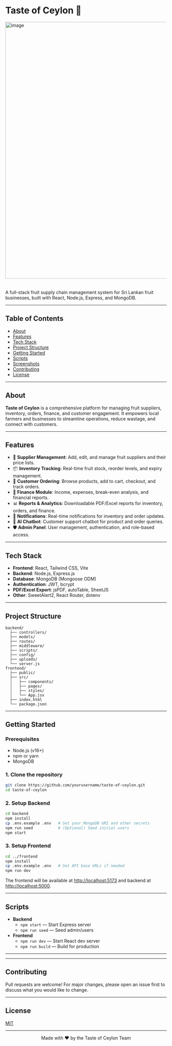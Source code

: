# Taste of Ceylon 🍃
<img width="1817" height="802" alt="image" src="https://github.com/user-attachments/assets/db695298-b992-4d60-898a-216be03f6f61" />
<br/>
<br/>
<br/>
A full-stack fruit supply chain management system for Sri Lankan fruit businesses, built with React, Node.js, Express, and MongoDB.

---

## Table of Contents

- [About](#about)
- [Features](#features)
- [Tech Stack](#tech-stack)
- [Project Structure](#project-structure)
- [Getting Started](#getting-started)
- [Scripts](#scripts)
- [Screenshots](#screenshots)
- [Contributing](#contributing)
- [License](#license)

---

## About

**Taste of Ceylon** is a comprehensive platform for managing fruit suppliers, inventory, orders, finance, and customer engagement. It empowers local farmers and businesses to streamline operations, reduce wastage, and connect with customers.

---

## Features

- 🌱 **Supplier Management**: Add, edit, and manage fruit suppliers and their price lists.
- 📦 **Inventory Tracking**: Real-time fruit stock, reorder levels, and expiry management.
- 🛒 **Customer Ordering**: Browse products, add to cart, checkout, and track orders.
- 💸 **Finance Module**: Income, expenses, break-even analysis, and financial reports.
- 📊 **Reports & Analytics**: Downloadable PDF/Excel reports for inventory, orders, and finance.
- 🔔 **Notifications**: Real-time notifications for inventory and order updates.
- 🤖 **AI Chatbot**: Customer support chatbot for product and order queries.
- 🛡️ **Admin Panel**: User management, authentication, and role-based access.

---

## Tech Stack

- **Frontend**: React, Tailwind CSS, Vite
- **Backend**: Node.js, Express.js
- **Database**: MongoDB (Mongoose ODM)
- **Authentication**: JWT, bcrypt
- **PDF/Excel Export**: jsPDF, autoTable, SheetJS
- **Other**: SweetAlert2, React Router, dotenv

---

## Project Structure

```
backend/
  ├── controllers/
  ├── models/
  ├── routes/
  ├── middleware/
  ├── scripts/
  ├── config/
  ├── uploads/
  └── server.js
frontend/
  ├── public/
  ├── src/
  │   ├── components/
  │   ├── pages/
  │   ├── styles/
  │   └── App.jsx
  ├── index.html
  └── package.json
```

---

## Getting Started

### Prerequisites

- Node.js (v16+)
- npm or yarn
- MongoDB

### 1. Clone the repository

```sh
git clone https://github.com/yourusername/taste-of-ceylon.git
cd taste-of-ceylon
```

### 2. Setup Backend

```sh
cd backend
npm install
cp .env.example .env   # Set your MongoDB URI and other secrets
npm run seed           # (Optional) Seed initial users
npm start
```

### 3. Setup Frontend

```sh
cd ../frontend
npm install
cp .env.example .env   # Set API base URLs if needed
npm run dev
```

The frontend will be available at [http://localhost:5173](http://localhost:5173) and backend at [http://localhost:5000](http://localhost:5000).

---

## Scripts

- **Backend**
  - `npm start` — Start Express server
  - `npm run seed` — Seed admin/users
- **Frontend**
  - `npm run dev` — Start React dev server
  - `npm run build` — Build for production

---



---

## Contributing

Pull requests are welcome! For major changes, please open an issue first to discuss what you would like to change.

---

## License


[MIT](LICENSE)

---
<p align="center">  
  Made with ❤️ by the Taste of Ceylon Team  
</p>

